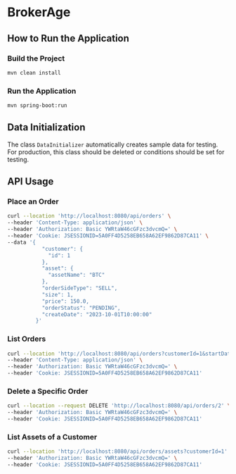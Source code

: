 # BrokerAge

## How to Run the Application

### Build the Project
```sh
mvn clean install
```

### Run the Application
```sh
mvn spring-boot:run
```

## Data Initialization
The class `DataInitializer` automatically creates sample data for testing. For production, this class should be deleted or conditions should be set for testing.

## API Usage

### Place an Order
```sh
curl --location 'http://localhost:8080/api/orders' \
--header 'Content-Type: application/json' \
--header 'Authorization: Basic YWRtaW46cGFzc3dvcmQ=' \
--header 'Cookie: JSESSIONID=5A0FF4D5258EB658A62EF9862D87CA11' \
--data '{
           "customer": {
             "id": 1
           },
           "asset": {
             "assetName": "BTC"
           },
           "orderSideType": "SELL",
           "size": 1,
           "price": 150.0,
           "orderStatus": "PENDING",
           "createDate": "2023-10-01T10:00:00"
         }'
```

### List Orders
```sh
curl --location 'http://localhost:8080/api/orders?customerId=1&startDate=2023-10-01T00%3A00%3A00&endDate=2023-10-31T23%3A59%3A59' \
--header 'Content-Type: application/json' \
--header 'Authorization: Basic YWRtaW46cGFzc3dvcmQ=' \
--header 'Cookie: JSESSIONID=5A0FF4D5258EB658A62EF9862D87CA11'
```

### Delete a Specific Order
```sh
curl --location --request DELETE 'http://localhost:8080/api/orders/2' \
--header 'Authorization: Basic YWRtaW46cGFzc3dvcmQ=' \
--header 'Cookie: JSESSIONID=5A0FF4D5258EB658A62EF9862D87CA11'
```

### List Assets of a Customer
```sh
curl --location 'http://localhost:8080/api/orders/assets?customerId=1' \
--header 'Authorization: Basic YWRtaW46cGFzc3dvcmQ=' \
--header 'Cookie: JSESSIONID=5A0FF4D5258EB658A62EF9862D87CA11'
```

